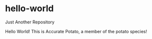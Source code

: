 # hello-world
Just Another Repository

Hello World! This is Accurate Potato, a member of the potato species!
